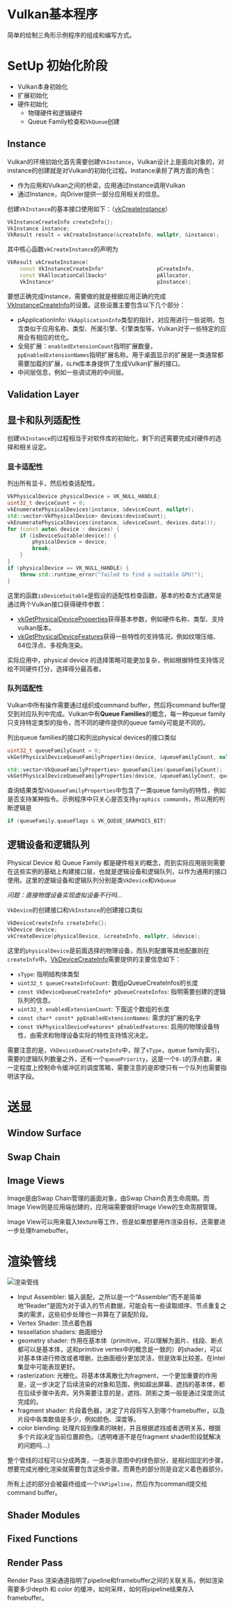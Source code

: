 # Vulkan基本程序
简单的绘制三角形示例程序的组成和编写方式。

# SetUp 初始化阶段
- Vulkan本身初始化
- 扩展初始化
- 硬件初始化
  - 物理硬件和逻辑硬件
  - Queue Family检查和`VkQueue`创建

## Instance
Vulkan的环境初始化首先需要创建`VkInstance`，Vulkan设计上是面向对象的，对instance的创建就是对Vulkan的初始化过程。Instance承担了两方面的角色：
- 作为应用和Vulkan之间的桥梁，应用通过Instance调用Vulkan
- 通过Instance，向Driver提供一部分应用相关的信息。

创建`VkInstance`的基本接口使用如下：（[vkCreateInstance](https://vulkan.lunarg.com/doc/view/latest/windows/apispec.html#_vkcreateinstance3)）
```cpp
VkInstanceCreateInfo createInfo{};
VkInstance instance;
VkResult result = vkCreateInstance(&createInfo, nullptr, &instance);
```

其中核心函数`vkCreateInstance`的声明为
```cpp
VkResult vkCreateInstance(
    const VkInstanceCreateInfo*                 pCreateInfo,
    const VkAllocationCallbacks*                pAllocator,
    VkInstance*                                 pInstance);
```

要想正确完成Instance，需要做的就是根据应用正确的完成[VkInstanceCreateInfo](https://vulkan.lunarg.com/doc/view/latest/windows/apispec.html#VkInstanceCreateInfo)的设置。这些设置主要包含以下几个部分：
- pApplicationInfo: `VkApplicationInfo`类型的指针，对应用进行一些说明，包含类似于应用名称、类型、所属引擎、引擎类型等，Vulkan对于一些特定的应用会有相应的优化。
- 全局扩展：`enabledExtensionCount`指明扩展数量，`ppEnabledExtensionNames`指明扩展名称。用于桌面显示的扩展是一类通常都需要加载的扩展，`GLFW`库本身提供了生成Vulkan扩展的接口。
- 中间层信息，例如一些调试用的中间层。

## Validation Layer

## 显卡和队列适配性
创建`VkInstance`的过程相当于对软件库的初始化，剩下的还需要完成对硬件的选择和相关设定。

### 显卡适配性
列出所有显卡，然后检查适配性。

```cpp
VkPhysicalDevice physicalDevice = VK_NULL_HANDLE;
uint32_t deviceCount = 0;
vkEnumeratePhysicalDevices(instance, &deviceCount, nullptr);
std::vector<VkPhysicalDevice> devices(deviceCount);
vkEnumeratePhysicalDevices(instance, &deviceCount, devices.data());
for (const auto& device : devices) {
    if (isDeviceSuitable(device)) {
        physicalDevice = device;
        break;
    }
}
if (physicalDevice == VK_NULL_HANDLE) {
    throw std::runtime_error("failed to find a suitable GPU!");
}
```

这里的函数`isDeviceSuitable`是假设的适配性检查函数，基本的检查方式通常是通过两个Vulkan接口获得硬件参数：
- [vkGetPhysicalDeviceProperties](https://www.khronos.org/registry/vulkan/specs/1.2-extensions/man/html/vkGetPhysicalDeviceProperties.html)获得基本参数，例如硬件名称、类型、支持vulkan版本。
- [vkGetPhysicalDeviceFeatures](https://www.khronos.org/registry/vulkan/specs/1.0/man/html/vkGetPhysicalDeviceFeatures.html)获得一些特性的支持情况，例如纹理压缩、64位浮点、多视角渲染。

实际应用中，physical device 的选择策略可能更加复杂，例如根据特性支持情况给不同硬件打分，选择得分最高者。

### 队列适配性
Vulkan中所有操作需要通过组织成command buffer，然后将command buffer提交到对应队列中完成。Vulkan中有**Queue Families**的概念，每一种queue family只支持特定类型的指令，而不同的硬件提供的queue family可能是不同的。

列出queue families的接口和列出physical devices的接口类似
```cpp
uint32_t queueFamilyCount = 0;
vkGetPhysicalDeviceQueueFamilyProperties(device, &queueFamilyCount, nullptr);

std::vector<VkQueueFamilyProperties> queueFamilies(queueFamilyCount);
vkGetPhysicalDeviceQueueFamilyProperties(device, &queueFamilyCount, queueFamilies.data());
```

查询结果类型`VkQueueFamilyProperties`中包含了一类queue family的特性，例如是否支持某种指令。示例程序中只关心是否支持`graphics commands`，所以用的判断逻辑是
```cpp
if (queueFamily.queueFlags & VK_QUEUE_GRAPHICS_BIT)
```

## 逻辑设备和逻辑队列
Physical Device 和 Queue Family 都是硬件相关的概念，而到实际应用层则需要在这些实例的基础上构建接口层，也就是逻辑设备和逻辑队列，以作为通用的接口使用。这里的逻辑设备和逻辑队列分别是类`VkDevice`和`VkQueue`

*问题：直接物理设备实现虚拟设备不行吗...*

`VkDevice`的创建接口和`VkInstance`的创建接口类似
```cpp
VkDeviceCreateInfo createInfo{};
VkDevice device;
vkCreateDevice(physicalDevice, &createInfo, nullptr, &device);
```
这里的`physicalDevice`是前面选择的物理设备，而队列配置等其他配置则在`createInfo`中。[VkDeviceCreateInfo](https://www.khronos.org/registry/vulkan/specs/1.2-extensions/man/html/VkDeviceCreateInfo.html)需要提供的主要信息如下：
- `sType`: 指明结构体类型
- `uint32_t queueCreateInfoCount`: 数组pQueueCreateInfos的长度
- `const VkDeviceQueueCreateInfo* pQueueCreateInfos`: 指明需要创建的逻辑队列的信息。
- `uint32_t enabledExtensionCount`: 下面这个数组的长度
- `const char* const* ppEnabledExtensionNames`: 需求的扩展的名字
- `const VkPhysicalDeviceFeatures* pEnabledFeatures`: 启用的物理设备特性，由需求和物理设备实际的特性支持情况决定。

需要注意的是，`VkDeviceQueueCreateInfo`中，除了`sType`，queue family索引，需要的逻辑队列数量之外，还有一个`queuePriority`，这是一个`0-1`的浮点数，来一定程度上控制命令缓冲区的调度策略，需要注意的是即使只有一个队列也需要指明该字段。

# 送显
## Window Surface
## Swap Chain
## Image Views
Image是由Swap Chain管理的画面对象，由Swap Chain负责生命周期。而Image View则是应用端创建的，应用端需要做好Image View的生命周期管理。

Image View可以用来载入texture等工作，但是如果想要用作渲染目标，还需要进一步处理framebuffer。

# 渲染管线
![渲染管线](../imgs/vulkan_simplified_pipeline.svg)

- Input Assembler: 输入装配，之所以是一个“Assembler”而不是简单地“Reader”是因为对于读入的节点数据，可能会有一些读取顺序、节点重复之类的需求，这些初步处理也一并算在了装配阶段。
- Vertex Shader: 顶点着色器
- tessellation shaders: 曲面细分
- geometry shader: 作用在基本体（primitive，可以理解为面片、线段、断点都可以是基本体，这和primitive vertex中的概念是一致的）的shader，可以对基本体进行修改或者增删，比曲面细分更加灵活，但是效率比较差。在Intel集显中可能表现更好。
- rasterization: 光栅化。将基本体离散化为fragment，一个更加重要的作用是，这一步决定了后续渲染的对象和范围，例如超出屏幕、遮挡的基本体，都在后续步骤中丢弃。另外需要注意的是，遮挡、阴影之类一般是通过深度测试完成的。
- fragment shader: 片段着色器，决定了片段将写入到哪个framebuffer，以及片段中各类数值是多少，例如颜色、深度等。
- color blending: 处理片段到像素的映射，并且根据遮挡或者透明关系，根据多个片段决定当前位置颜色。（透明难道不是在fragment shader阶段就解决的问题吗...）

整个管线的过程可以分成两类，一类是示意图中的绿色部分，是相对固定的步骤，想要完成光栅化渲染就需要包含这些步骤。而黄色的部分则是自定义着色器部分。

所有上述的部分会被最终组成一个`VkPipeline`，然后作为command提交给command buffer。

## Shader Modules

## Fixed Functions

## Render Pass
Render Pass 渲染通道指明了pipeline和framebuffer之间的关联关系，例如渲染需要多少depth 和 color 的缓冲，如何采样，如何将pipeline结果存入framebuffer。